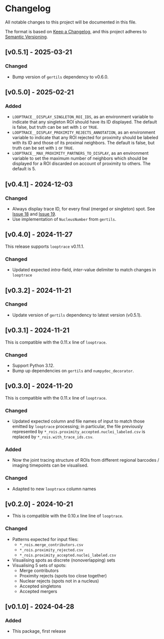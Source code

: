 # Changelog
All notable changes to this project will be documented in this file.

The format is based on [Keep a Changelog](https://keepachangelog.com/en/1.1.0/),
and this project adheres to [Semantic Versioning](https://semver.org/spec/v2.0.0.html).

## [v0.5.1] - 2025-03-21

### Changed
* Bump version of `gertils` dependency to v0.6.0.

## [v0.5.0] - 2025-02-21

### Added
* `LOOPTRACE__DISPLAY_SINGLETON_ROI_IDS`, as an environment variable to indicate that any singleton ROI should have its ID displayed. 
The default is false, but truth can be set with `1` or `TRUE`.
* `LOOPTRACE__DISPLAY_PROXIMITY_REJECTS_ANNOTATION`, as an environment variable to indicate that any ROI rejected for proximity should be labeled with its ID and those of its proximal neighbors. 
The default is false, but truth can be set with `1` or `TRUE`.
* `LOOPTRACE__MAX_PROXIMITY_PARTNERS_TO_DISPLAY`, as an environment variable to set the maximum number of neighbors which should be displayed for a ROI discarded on account of proximity to others. 
The default is 5.

## [v0.4.1] - 2024-12-03

### Changed
* Always display trace ID, for every final (merged or singleton) spot.
See [Issue 18](https://github.com/gerlichlab/looptrace-regionals-vis/issues/18) and [Issue 19](https://github.com/gerlichlab/looptrace-regionals-vis/issues/19).
* Use implementation of `NucleusNumber` from `gertils`.

## [v0.4.0] - 2024-11-27
This release supports `looptrace` v0.11.1.

### Changed
* Updated expected _intra_-field, _inter_-value delimiter to match changes in `looptrace`

## [v0.3.2] - 2024-11-21

### Changed
* Update version of `gertils` dependency to latest version (v0.5.1).

## [v0.3.1] - 2024-11-21
This is compatible with the 0.11.x line of `looptrace`.

### Changed
* Support Python 3.12.
* Bump up dependencies on `gertils` and `numpydoc_decorator`.

## [v0.3.0] - 2024-11-20
This is compatible with the 0.11.x line of `looptrace`.

### Changed
* Updated expected column and file names of input to match those emitted by `looptrace` processing; 
in particular, the file previously represented by `*_rois.proximity_accepted.nuclei_labeled.csv` is replaced by `*_rois.with_trace_ids.csv`.

### Added
* Now the joint tracing structure of ROIs from different regional barcodes / imaging timepoints can be visualised.

### Changed
* Adapted to new `looptrace` column names

## [v0.2.0] - 2024-10-21
* This is compatible with the 0.10.x line line of `looptrace`.

### Changed
* Patterns expected for input files:
    * `*_rois.merge_contributors.csv`
    * `*_rois.proximity_rejected.csv`
    * `*_rois.proximity_accepted.nuclei_labeled.csv`
* Visualising spots as discrete (nonoverlapping) sets
* Visualising 5 sets of spots:
    * Merge contributors
    * Proximity rejects (spots too close together)
    * Nuclear rejects (spots not in a nucleus)
    * Accepted singletons
    * Accepted mergers

## [v0.1.0] - 2024-04-28
 
### Added
* This package, first release
